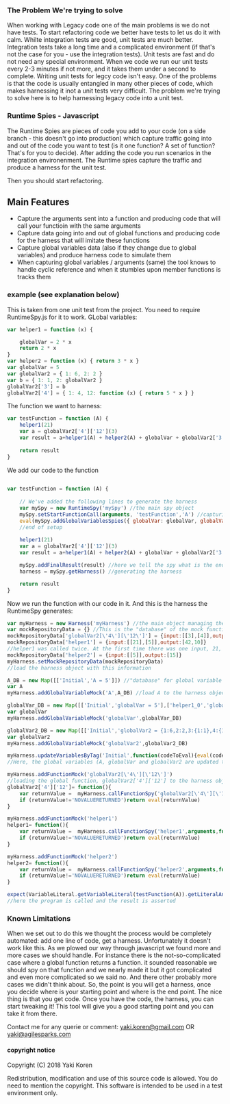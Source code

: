 ### The Problem We're trying to solve
When working with Legacy code one of the main problems is we do not have tests. To start refactoring code we better have tests to let us do it with calm.
Whilte integration tests are good, unit tests are much better. Integration tests take a long time and a complicated environment (if that's not the case for you - use the integration tests). Unit tests are fast and do not need any special environment. When we code we run our unit tests every 2-3 minutes if not more, and it takes them under a second to complete.
Writing unit tests for legcy code isn't easy. One of the problems is that the code is usually entangled in many other pieces of code, which makes harnessing it inot a unit tests very difficult.
The problem we're trying to solve here is to help harnessing legacy code into a unit test.

### Runtime Spies - Javascript
The Runtime Spies are pieces of code you add to your code (on a side branch - this doesn't go into production) which capture traffic going into and out of the code you want to test (is it one function? A set of function? That's for you to decide).
After adding the code you run scenarios in the integration environenment. The Runtime spies capture the traffic and produce a harness for the unit test.

Then you should start refactoring.

## Main Features
- Capture the arguments sent into a function and producing code that will call your functioin with the same arguments
- Capture data going into and out of global functions and producing code for the harness that will imitate these functions
- Capture global variables data (also if they change due to global variables) and produce harness code to simulate them
- When capturing global variables / arguments (same) the tool knows to handle cyclic reference and when it stumbles upon member functions is tracks them

### example (see explanation below)
This is taken from one unit test from the project. You need to require RuntimeSpy.js for it to work.
GLobal variables:
```js
var helper1 = function (x) {

    globalVar = 2 * x
    return 2 * x
}
var helper2 = function (x) { return 3 * x }
var globalVar = 5
var globalVar2 = { 1: 6, 2: 2 }
var b = { 1: 1, 2: globalVar2 }
globalVar2['3'] = b
globalVar2['4'] = { 1: 4, 12: function (x) { return 5 * x } }
```
The function we want to harness:
```js
var testFunction = function (A) {
    helper1(21)
    var a = globalVar2['4']['12'](3)
    var result = a+helper1(A) + helper2(A) + globalVar + globalVar2['3']['2']['1'] + globalVar2['4']['12'](4)
    
    return result
}   
```
We add our code to the function
```js
 
var testFunction = function (A) {
            
    // We've added the following lines to generate the harness
    var mySpy = new RuntimeSpy('mySpy') //the main spy object
    mySpy.setStartFunctionCall(arguments, 'testFunction','A') //capturing the function's arguments (2nd paramtere is the function's name, third is the list of parameters
    eval(mySpy.addGlobalVariablesSpies({ globalVar: globalVar, globalVar2: globalVar2, helper1: helper1, helper2: helper2 }).getCodeToEvalToSpyOnVariables()) //spying on global variables
    //end of setup
    
    helper1(21)
    var a = globalVar2['4']['12'](3)
    var result = a+helper1(A) + helper2(A) + globalVar + globalVar2['3']['2']['1'] + globalVar2['4']['12'](4)

    mySpy.addFinalResult(result) //here we tell the spy what is the end result so it can later assert on it
    harness = mySpy.getHarness() //generating the harness

    return result
}

```
Now we run the function with our code in it. And this is the harness the RuntimeSpy generates:
```js
var myHarness = new Harness('myHarness') //the main object managing the operation
var mockRepositoryData = {} //This is the "database" of the mock functions
mockRepositoryData['globalVar2[\'4\'][\'12\']'] = {input:[[3],[4]],output:[15,20]}
mockRepositoryData['helper1'] = {input:[[21],[5]],output:[42,10]}
//helper1 was called twice. At the first time there was one input, 21, and the output was 42. At the second time it was 5 and 10.
mockRepositoryData['helper2'] = {input:[[5]],output:[15]}
myHarness.setMockRepositoryData(mockRepositoryData)
//load the harness object with this information

A_DB = new Map([['Initial','A = 5']]) //"database" for global variable A. It had one value throughout the program's run: 5
var A
myHarness.addGlobalVariableMock('A',A_DB) //load A to the harness object

globalVar_DB = new Map([['Initial','globalVar = 5'],['helper1_0','globalVar = 42'],['helper1_1','globalVar = 10']])
var globalVar
myHarness.addGlobalVariableMock('globalVar',globalVar_DB)

globalVar2_DB = new Map([['Initial','globalVar2 = {1:6,2:2,3:{1:1},4:{1:4,12:function(){}}};globalVar2[\'3\'][\'2\']=globalVar2']])
var globalVar2
myHarness.addGlobalVariableMock('globalVar2',globalVar2_DB)

myHarness.updateVariablesByTag('Initial',function(codeToEval){eval(codeToEval)})
//Here, the global variables (A, globalVar and globalVar2 are updated to to have the first value (tag == "Initial"))

myHarness.addFunctionMock('globalVar2[\'4\'][\'12\']')
//loading the global function, globalVar2['4']['12'] to the harness object. The below is the definition of the function
globalVar2['4']['12']= function(){
    var returnValue =  myHarness.callFunctionSpy('globalVar2[\'4\'][\'12\']',arguments,function(codeToEval){eval(codeToEval)})
    if (returnValue!='NOVALUERETURNED')return eval(returnValue)
}

myHarness.addFunctionMock('helper1')
helper1= function(){
    var returnValue =  myHarness.callFunctionSpy('helper1',arguments,function(codeToEval){eval(codeToEval)})
    if (returnValue!='NOVALUERETURNED')return eval(returnValue)
}

myHarness.addFunctionMock('helper2')
helper2= function(){
    var returnValue =  myHarness.callFunctionSpy('helper2',arguments,function(codeToEval){eval(codeToEval)})
    if (returnValue!='NOVALUERETURNED')return eval(returnValue)
}

expect(VariableLiteral.getVariableLiteral(testFunction(A)).getLiteralAndCyclicDefinition('result')).equals('result = 76')
//here the program is called and the result is asserted
```
### Known Limitations
When we set out to do this we thought the process would be completely automated: add one line of code, get a harness.
Unfortunately it doesn't work like this.
As we plowed our way through javascript we found more and more cases we should handle.
For instance there is the not-so-complicated case where a global function returns a function. it sounded reasonable we should spy on that function and we nearly made it but it got complicated and even more complicated so we said no.
And there other probably more cases we didn't think about.
So, the point is you will get a harness, once you decide where is your starting point and where is the end point. The nice thing is that you get code. Once you have the code, the harness, you can start tweaking it! This tool will give you a good starting point and you can take it from there.


Contact me for any querie or comment: yaki.koren@gmail.com OR yaki@agilesparks.com

#### copyright notice

Copyright (C) 2018 Yaki Koren
 
Redistribution, modification and use of this source code is allowed. You do need to mention the copyright.
This software is intended to be used in a test environment only.
